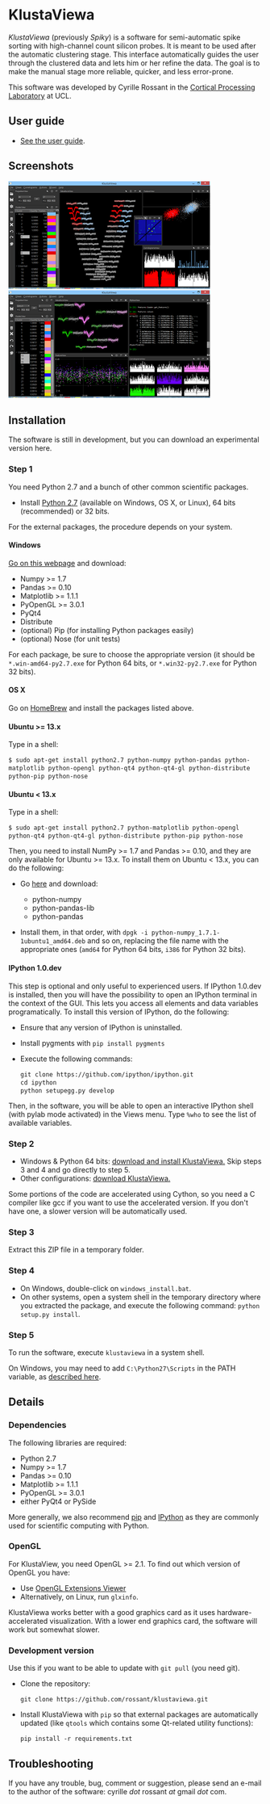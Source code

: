 KlustaViewa
===========

*KlustaViewa* (previously *Spiky*) is a software for semi-automatic spike 
sorting with high-channel count silicon probes.
It is meant to be used after the automatic clustering stage.
This interface automatically guides the user through the clustered data and 
lets him or her refine the data. 
The goal is to make the manual stage more reliable, quicker, and less
error-prone.

This software was developed by Cyrille Rossant in the [Cortical Processing Laboratory](http://www.ucl.ac.uk/cortexlab) at UCL.

User guide
----------

  * [See the user guide](https://github.com/klusta-team/klustaviewa/blob/master/docs/manual.md).


Screenshots
-----------

[![Screenshot 1](images/thumbnails/img0.png)](images/img0.PNG)
[![Screenshot 2](images/thumbnails/img1.png)](images/img1.PNG)



Installation
------------

The software is still in development, but you can download an experimental
version here.

### Step 1

You need Python 2.7 and a bunch of other common scientific packages.

  * Install [Python 2.7](http://python.org/download/) (available on Windows, OS X, or Linux),
    64 bits (recommended) or 32 bits.

For the external packages, the procedure depends on your system.

#### Windows

[Go on this webpage](http://www.lfd.uci.edu/~gohlke/pythonlibs/) and 
download:
    
  * Numpy >= 1.7
  * Pandas >= 0.10
  * Matplotlib >= 1.1.1
  * PyOpenGL >= 3.0.1
  * PyQt4
  * Distribute
  * (optional) Pip (for installing Python packages easily)
  * (optional) Nose (for unit tests)
  
For each package, be sure to choose the appropriate version (it should be
`*.win-amd64-py2.7.exe` for Python 64 bits, or `*.win32-py2.7.exe`
for Python 32 bits).

#### OS X

Go on [HomeBrew](http://mxcl.github.io/homebrew/) and install the packages
listed above.

#### Ubuntu >= 13.x

Type in a shell:

    $ sudo apt-get install python2.7 python-numpy python-pandas python-matplotlib python-opengl python-qt4 python-qt4-gl python-distribute python-pip python-nose

#### Ubuntu < 13.x

Type in a shell:

    $ sudo apt-get install python2.7 python-matplotlib python-opengl python-qt4 python-qt4-gl python-distribute python-pip python-nose
    
Then, you need to install NumPy >= 1.7 and Pandas >= 0.10, and they are only available for Ubuntu >= 13.x. To install them on Ubuntu < 13.x, you can do the following:

  * Go [here](http://packages.ubuntu.com/raring/python/) and download:
  
      * python-numpy
      * python-pandas-lib
      * python-pandas
      
  * Install them, in that order, with `dpgk -i python-numpy_1.7.1-1ubuntu1_amd64.deb` and so on, replacing the file name with the appropriate ones (`amd64` for Python 64 bits, `i386` for Python 32 bits).


#### IPython 1.0.dev

This step is optional and only useful to experienced users. If IPython 1.0.dev is installed, then you will have the possibility to open an IPython terminal in the context of the GUI. This lets you access all elements and data variables programatically. To install this version of IPython, do the following:

  * Ensure that any version of IPython is uninstalled.
  * Install pygments with `pip install pygments`
  * Execute the following commands:
  
        git clone https://github.com/ipython/ipython.git
        cd ipython
        python setupegg.py develop
  
Then, in the software, you will be able to open an interactive IPython shell (with pylab mode activated) in the Views menu. Type `%who` to see the list of available variables.

  
### Step 2

  * Windows & Python 64 bits: [download and install KlustaViewa.](http://klustaviewa.rossant.net/klustaviewa-0.1.0.dev.win-amd64-py2.7.exe)
  Skip steps 3 and 4 and go directly to step 5.
  * Other configurations: [download KlustaViewa.](http://klustaviewa.rossant.net/klustaviewa-0.1.0.dev.zip)

Some portions of the code are accelerated using Cython, so you need a C compiler like gcc if you want to use the accelerated version. If you don't have one, a slower version will be automatically used.

### Step 3

Extract this ZIP file in a temporary folder.


### Step 4

  * On Windows, double-click on `windows_install.bat`.
  * On other systems, open a system shell in the temporary directory where
    you extracted the package, and execute the following command:
    `python setup.py install`.

### Step 5

To run the software, execute `klustaviewa` in a system shell.

On Windows, you may need to add `C:\Python27\Scripts` in the PATH variable,
as [described here](http://geekswithblogs.net/renso/archive/2009/10/21/how-to-set-the-windows-path-in-windows-7.aspx).


Details
-------

### Dependencies
  
The following libraries are required:
  
  * Python 2.7
  * Numpy >= 1.7
  * Pandas >= 0.10
  * Matplotlib >= 1.1.1
  * PyOpenGL >= 3.0.1
  * either PyQt4 or PySide

More generally, we also recommend [pip](https://pypi.python.org/pypi/pip) and 
[IPython](http://ipython.org/) as they are commonly used for 
scientific computing with Python.
  
### OpenGL
  
For KlustaView, you need OpenGL >= 2.1. To find out which version of OpenGL 
you have:

  * Use [OpenGL Extensions Viewer](http://www.realtech-vr.com/glview/)
  * Alternatively, on Linux, run `glxinfo`.

KlustaViewa works better with a good graphics card as it uses
hardware-accelerated visualization. With a lower end graphics card, the
software will work but somewhat slower.


### Development version

Use this if you want to be able to update with `git pull` (you need git).

  * Clone the repository:
  
        git clone https://github.com/rossant/klustaviewa.git
  
  * Install KlustaViewa with `pip` so that external packages are automatically
    updated (like `qtools` which contains some Qt-related utility functions):
  
        pip install -r requirements.txt

  
Troubleshooting
---------------

If you have any trouble, bug, comment or suggestion, please send an e-mail to the author of the software: cyrille *dot* rossant *at* gmail *dot* com.


